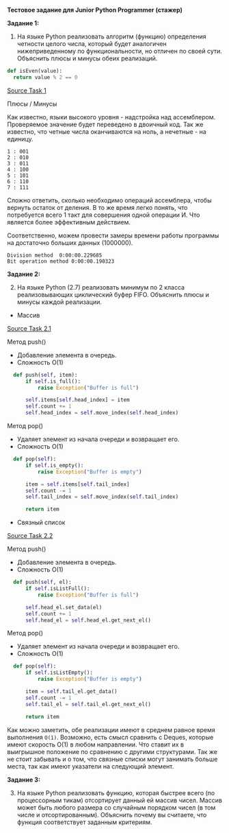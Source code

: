 **Тестовое задание для Junior Python Programmer (стажер)**

**Задание 1:**

1. На языке Python реализовать алгоритм (функцию) определения четности целого числа, который будет аналогичен нижеприведенному по функциональности, но отличен по своей сути. Объяснить плюсы и минусы обеих реализаций.

```python 
def isEven(value):
  return value % 2 == 0
```

[Source Task 1](https://github.com/aziyaev/test-task-WG/blob/master/task1.py)

Плюсы / Минусы

Как известно, языки высокого уровня - надстройка над ассемблером. Проверяемое значение будет переведено в двоичный код. Так же известно, что четные числа оканчиваются на ноль, а нечетные - на единицу.

``` 0 : 000
1 : 001
2 : 010
3 : 011
4 : 100
5 : 101
6 : 110
7 : 111
```
Сложно ответить, сколько необходимо операций ассемблера, чтобы вернуть остаток от деления. В то же время легко понять, что потребуется всего 1 такт для совершения одной операции И. Что является более эффективным действием.

Соответственно, можем провести замеры времени работы программы на достаточно больших данных (1000000).
```
Division method  0:00:00.229685
Bit operation method 0:00:00.190323
```

**Задание 2:**

2. На языке Python (2.7) реализовать минимум по 2 класса реализовывающих циклический буфер FIFO. Объяснить плюсы и минусы каждой реализации.

*  Массив

[Source Task 2.1](https://github.com/aziyaev/test-task-WG/blob/master/CyclesBufferQueue_task2.py)

Метод push()
* Добавление элемента в очередь.
* Сложность O(1)
```python
  def push(self, item):
      if self.is_full():
          raise Exception("Buffer is full")

      self.items[self.head_index] = item
      self.count += 1
      self.head_index = self.move_index(self.head_index)
```

Метод pop()
* Удаляет элемент из начала очереди и возвращает его.
* Сложность O(1)
```python
  def pop(self):
      if self.is_empty():
          raise Exception("Buffer is empty")

      item = self.items[self.tail_index]
      self.count -= 1
      self.tail_index = self.move_index(self.tail_index)

      return item
```

* Связный список

[Source Task 2.2](https://github.com/aziyaev/test-task-WG/blob/master/CyclesBufferList_task2.py)

Метод push()
* Добавление элемента в очередь.
* Сложность O(1)
```python
  def push(self, el):
      if self.isListFull():
          raise Exception("Buffer is full")

      self.head_el.set_data(el)
      self.count += 1
      self.head_el = self.head_el.get_next_el()
```

Метод pop()
* Удаляет элемент из начала очереди и возвращает его.
* Сложность O(1)
```python
  def pop(self):
      if self.isListEmpty():
          raise Exception("Buffer is empty")

      item = self.tail_el.get_data()
      self.count -= 1
      self.tail_el = self.tail_el.get_next_el()

      return item
```

Как можно заметить, обе реализации имеют в среднем равное время выполнения ```O(1)```. Возможно, есть смысл сравнить с Deques, которые имеют скорость O(1) в любом направлении. Что ставит их в выигрышное положение по сравнению с другими структурами. Так же не стоит забывать и о том, что связные списки могут занимать больше места, так как имеют указатели на следующий элемент.


**Задание 3:**

3. На языке Python реализовать функцию, которая быстрее всего (по процессорным тикам) отсортирует данный ей массив чисел. Массив может быть любого размера со случайным порядком чисел (в том числе и отсортированным). Объяснить почему вы считаете, что функция соответствует заданным критериям.

